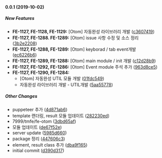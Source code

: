 #### 0.0.1 (2019-10-02)

##### New Features

* **FE-1127, FE-1128, FE-1129:**  [Otom] 자동완성 라이브러리 개발 ([c3607419](ssh://git@stash.wemakeprice.com:7999/tmfe/fe-otom.git/commit/c3607419cc37afb7c8acf2633f6a455fe262030c))
* **FE-1127, FE-1288. FE-1289:**  [Otom] issue 사항 수정 및 소스 정리 ([3b2e2208](ssh://git@stash.wemakeprice.com:7999/tmfe/fe-otom.git/commit/3b2e22082a3517f70553df4c97f7370a17493652))
* **FE-1127, FE-1288, FE-1289:**  [Otom] keyborad / tab event개발 ([ec6226b6](ssh://git@stash.wemakeprice.com:7999/tmfe/fe-otom.git/commit/ec6226b6437c674409285b44d95ec7a704983f06))
* **FE-1127, FE-1289, FE-1288:**  [Otom] main module / init 개발 ([c12d28b9](ssh://git@stash.wemakeprice.com:7999/tmfe/fe-otom.git/commit/c12d28b9820660445edee061ea179a268fd5fdfd))
* **FE-1127, FE-1292, FE-1286:**  [Otom] Event module 주석 추가 ([963d8ce5](ssh://git@stash.wemakeprice.com:7999/tmfe/fe-otom.git/commit/963d8ce5ec02ee7981f14a8cbc42be983006f51d))
* **FE-1127, FE-1290, FE-1284:**
  *  [Otom] 자동완성 UTIL 모듈 개발 ([01fdc549](ssh://git@stash.wemakeprice.com:7999/tmfe/fe-otom.git/commit/01fdc54995e7401c73f2491e22555736467debe0))
  *  자동완성 라이브러리 개발 - UTIL개발 ([5aa55778](ssh://git@stash.wemakeprice.com:7999/tmfe/fe-otom.git/commit/5aa557787ae08f49cbd10c5604d783a58e3e9db8))

##### Other Changes

*  puppeteer 추가 ([4d871ab6](ssh://git@stash.wemakeprice.com:7999/tmfe/fe-otom.git/commit/4d871ab6feec11b3fb5fa5d3c3246788fca51538))
*  template 랜더링, result 모듈 업데이트 ([282230ed](ssh://git@stash.wemakeprice.com:7999/tmfe/fe-otom.git/commit/282230edae8fb80da91a8bcca50021fd1a86baad))
* 7999/tmfe/fe-otom ([3dbd65af](ssh://git@stash.wemakeprice.com:7999/tmfe/fe-otom.git/commit/3dbd65afc92079b13a1095dc1c660bf8103f33fe))
*  모듈 업데이트 ([de67f52e](ssh://git@stash.wemakeprice.com:7999/tmfe/fe-otom.git/commit/de67f52ead8a776e80e03e7b84a6cd13a8a0ad5f))
*  server update ([5985d660](ssh://git@stash.wemakeprice.com:7999/tmfe/fe-otom.git/commit/5985d660dda22f480e81b9a690ee9f1d97c7c2f2))
*  package 정리 ([447606c3](ssh://git@stash.wemakeprice.com:7999/tmfe/fe-otom.git/commit/447606c37d98e8609868160f909dea73eacbc657))
*  element, result class 추가 ([dba9f165](ssh://git@stash.wemakeprice.com:7999/tmfe/fe-otom.git/commit/dba9f1650f21893a4ecc8f0ed1af6ae0f3617d5c))
*  initial commit ([d390d317](ssh://git@stash.wemakeprice.com:7999/tmfe/fe-otom.git/commit/d390d3170e898ad2760ee1faca6753eed372a9fe))